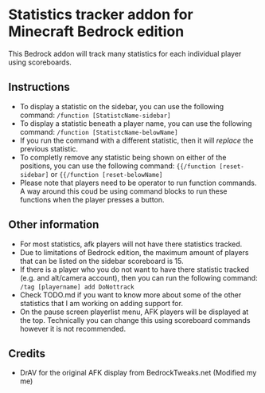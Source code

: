 # Statistics tracker addon for Minecraft Bedrock edition
This Bedrock addon will track many statistics for each individual player using scoreboards.

## Instructions
- To display a statistic on the sidebar, you can use the following command: ``/function [StatistcName-sidebar]``
- To display a statistic beneath a player name, you can use the following command: ``/function [StatistcName-belowName]``
- If you run the command with a different statistic, then it will <i>replace</i> the previous statistic.
- To completly remove any statistic being shown on either of the positions, you can use the following command: ``{{/function [reset-sidebar]`` or ``{{/function [reset-belowName]``
- Please note that players need to be operator to run function commands. A way around this coud be using command blocks to run these functions when the player presses a button.

## Other information
- For most statistics, afk players will not have there statistics tracked.
- Due to limitations of Bedrock edition, the maximum amount of players that can be listed on the sidebar scoreboard is 15.
- If there is a player who you do not want to have there statistic tracked (e.g. and alt/camera account), then you can run the following command:
``/tag [playername] add DoNottrack``
- Check TODO.md if you want to know more about some of the other statistics that I am working on adding support for.
- On the pause screen playerlist menu, AFK players will be displayed at the top. Technically you can change this using scoreboard commands however it is not recommended.

## Credits
- DrAV for the original AFK display from BedrockTweaks.net (Modified my me)